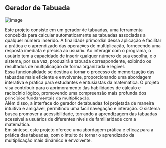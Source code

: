 ## Gerador de Tabuada

![image](https://github.com/Hkaua/Gerador-de-Tabuada/assets/115200562/fc432bee-4d2a-4cf7-bb0e-46e2a6cc187c)


Este projeto consiste em um gerador de tabuadas, uma ferramenta concebida para calcular automaticamente as tabuadas associadas a qualquer número inserido. A finalidade primordial dessa aplicação é facilitar a prática e o aprendizado das operações de multiplicação, fornecendo uma resposta imediata e precisa ao usuário. Ao interagir com o programa, o usuário tem a capacidade de inserir qualquer número de sua escolha, e o sistema, por sua vez, produzirá a tabuada correspondente, exibindo os resultados de multiplicação de forma organizada e legível.
<br>
Essa funcionalidade se destina a tornar o processo de memorização das tabuadas mais eficiente e envolvente, proporcionando uma abordagem interativa e prática para estudantes e entusiastas da matemática. O projeto visa contribuir para o aprimoramento das habilidades de cálculo e raciocínio lógico, promovendo uma compreensão mais profunda dos princípios fundamentais da multiplicação.
<br>
Além disso, a interface do gerador de tabuadas foi projetada de maneira intuitiva e amigável, permitindo uma fácil navegação e interação. O sistema busca promover a acessibilidade, tornando a aprendizagem das tabuadas acessível a usuários de diferentes níveis de familiaridade com a matemática.
<br>
Em síntese, este projeto oferece uma abordagem prática e eficaz para a prática das tabuadas, com o intuito de tornar o aprendizado da multiplicação mais dinâmico e envolvente.


